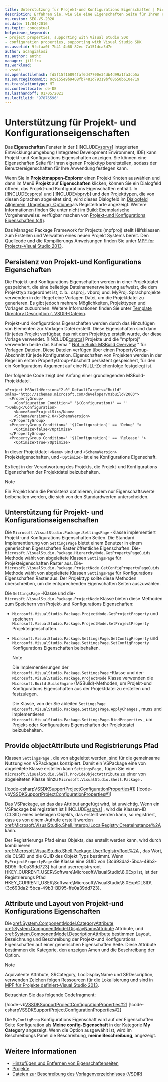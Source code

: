 ```yaml
---
title: Unterstützung für Projekt-und Konfigurations Eigenschaften | Microsoft-Dokumentation
description: Erfahren Sie, wie Sie eine Eigenschaften Seite für Ihren eigenen Projekttyp in der Visual Studio-IDE bereitstellen, in der erweiterte Eigenschaften für Projekte und Konfigurationen angezeigt werden können.
ms.custom: SEO-VS-2020
ms.date: 11/04/2016
ms.topic: conceptual
helpviewer_keywords:
- project properties, supporting with Visual Studio SDK
- configuration properties, supporting with Visual Studio SDK
ms.assetid: 9fcfaa0f-7b41-4b68-82ec-7a151dca5d7e
author: acangialosi
ms.author: anthc
manager: jillfra
ms.workload:
- vssdk
ms.openlocfilehash: fd5f15f16894faf6d47700e34db4d99a1fa3cb5a
ms.sourcegitcommit: 0c9155e9b9408fb7481d79319bf08650b610e719
ms.translationtype: MT
ms.contentlocale: de-DE
ms.lasthandoff: 01/05/2021
ms.locfileid: "97876596"
---
```

# <a name="support-for-project-and-configuration-properties"></a>Unterstützung für Projekt- und Konfigurationseigenschaften
Das **Eigenschaften** Fenster in der [!INCLUDE[vsprvs](../../code-quality/includes/vsprvs_md.md)] integrierten Entwicklungsumgebung (Integrated Development Environment, IDE) kann Projekt-und Konfigurations Eigenschaften anzeigen. Sie können eine Eigenschaften Seite für Ihren eigenen Projekttyp bereitstellen, sodass der Benutzereigenschaften für Ihre Anwendung festlegen kann.

 Wenn Sie in **Projektmappen-Explorer** einen Projekt Knoten auswählen und dann im Menü **Projekt** auf **Eigenschaften** klicken, können Sie ein Dialogfeld öffnen, das Projekt-und Konfigurations Eigenschaften enthält. In [!INCLUDE[csprcs](../../data-tools/includes/csprcs_md.md)] und [!INCLUDE[vbprvb](../../code-quality/includes/vbprvb_md.md)] und den Projekttypen, die von diesen Sprachen abgeleitet sind, wird dieses Dialogfeld im [Dialogfeld Allgemein, Umgebung, Optionen](../../ide/reference/general-environment-options-dialog-box.md)als Registerkarte angezeigt. Weitere Informationen finden Sie unter nicht im Build: Exemplarische Vorgehensweise: verfügbar machen von [Projekt-und Konfigurations Eigenschaften (c#)](/previous-versions/bb166517(v=vs.100)).

 Das Managed Package Framework for Projects (mpfproj) stellt Hilfsklassen zum Erstellen und Verwalten eines neuen Projekt Systems bereit. Den Quellcode und die Kompilierungs Anweisungen finden Sie unter [MPF for Projects-Visual Studio 2013](https://github.com/tunnelvisionlabs/MPFProj10).

## <a name="persistence-of-project-and-configuration-properties"></a>Persistenz von Projekt-und Konfigurations Eigenschaften
 Die Projekt-und Konfigurations Eigenschaften werden in einer Projektdatei gespeichert, die eine beliebige Dateinamenerweiterung aufweist, die dem Projekttyp zugeordnet ist, z. b.. csproj,. vbproj und. MyProj. Sprachprojekte verwenden in der Regel eine Vorlagen Datei, um die Projektdatei zu generieren. Es gibt jedoch mehrere Möglichkeiten, Projekttypen und Vorlagen zuzuordnen. Weitere Informationen finden Sie unter [Template Directory Description (. VSDIR-Dateien](../../extensibility/internals/template-directory-description-dot-vsdir-files.md).

 Projekt-und Konfigurations Eigenschaften werden durch das Hinzufügen von Elementen zur Vorlagen Datei erstellt. Diese Eigenschaften sind dann für jedes Projekt verfügbar, das mit dem Projekttyp erstellt wurde, der diese Vorlage verwendet. [!INCLUDE[csprcs](../../data-tools/includes/csprcs_md.md)] Projekte und die "mpfproj" verwenden beide das Schema " [Not in Build: MSBuild Overview](/previous-versions/visualstudio/visual-studio-2008/ms171452(v=vs.90)) " für Vorlagen Dateien. Diese Dateien verfügen über einen PropertyGroup-Abschnitt für jede Konfiguration. Eigenschaften von Projekten werden in der Regel im ersten PropertyGroup-Abschnitt persistent gespeichert, für den ein Konfigurations Argument auf eine NULL-Zeichenfolge festgelegt ist.

 Der folgende Code zeigt den Anfang einer grundlegenden MSBuild-Projektdatei.

```
<Project MSBuildVersion="2.0" DefaultTargets="Build" xmlns="http://schemas.microsoft.com/developer/msbuild/2003">
  <PropertyGroup>
    <Configuration Condition=" '$(Configuration)' == '' ">Debug</Configuration>
    <Name>SomeProjectSix</Name>
    <SchemaVersion>2.0</SchemaVersion>
  </PropertyGroup>
  <PropertyGroup Condition=" '$(Configuration)' == 'Debug' ">
    <Optimize>false</Optimize>
  </PropertyGroup>
  <PropertyGroup Condition=" '$(Configuration)' == 'Release' ">
    <Optimize>true</Optimize>
```

 In dieser Projektdatei `<Name>` sind und `<SchemaVersion>` Projekteigenschaften, und `<Optimize>` ist eine Konfigurations Eigenschaft.

 Es liegt in der Verantwortung des Projekts, die Projekt-und Konfigurations Eigenschaften der Projektdatei beizubehalten.

> [!NOTE]
> Ein Projekt kann die Persistenz optimieren, indem nur Eigenschaftswerte beibehalten werden, die sich von den Standardwerten unterscheiden.

## <a name="support-for-project-and-configuration-properties"></a>Unterstützung für Projekt- und Konfigurationseigenschaften
 Die `Microsoft.VisualStudio.Package.SettingsPage` -Klasse implementiert Projekt-und Konfigurations Eigenschaften Seiten. Die Standard Implementierung von `SettingsPage` bietet einem Benutzer in einem generischen Eigenschaften Raster öffentliche Eigenschaften. Die- `Microsoft.VisualStudio.Package.HierarchyNode.GetPropertyPageGuids` Methode wählt von abgeleitete Klassen `SettingsPage` für Projekteigenschaften Raster aus. Die- `Microsoft.VisualStudio.Package.ProjectNode.GetConfigPropertyPageGuids` Methode wählt von abgeleitete Klassen `SettingsPage` für Konfigurations Eigenschaften Raster aus. Der Projekttyp sollte diese Methoden überschreiben, um die entsprechenden Eigenschaften Seiten auszuwählen.

 Die `SettingsPage` -Klasse und die- `Microsoft.VisualStudio.Package.ProjectNode` Klasse bieten diese Methoden zum Speichern von Projekt-und Konfigurations Eigenschaften:

- `Microsoft.VisualStudio.Package.ProjectNode.GetProjectProperty` und speichern `Microsoft.VisualStudio.Package.ProjectNode.SetProjectProperty` Projekteigenschaften.

- `Microsoft.VisualStudio.Package.SettingsPage.GetConfigProperty` und `Microsoft.VisualStudio.Package.SettingsPage.SetConfigProperty` Konfigurations Eigenschaften beibehalten.

  > [!NOTE]
  > Die Implementierungen der `Microsoft.VisualStudio.Package.SettingsPage` -Klasse und der- `Microsoft.VisualStudio.Package.ProjectNode` Klasse verwenden die `Microsoft.Build.BuildEngine` (MSBuild)-Methoden, um Projekt-und Konfigurations Eigenschaften aus der Projektdatei zu erstellen und festzulegen.

  Die Klasse, von der Sie ableiten `SettingsPage` `Microsoft.VisualStudio.Package.SettingsPage.ApplyChanges` , muss und implementieren `Microsoft.VisualStudio.Package.SettingsPage.BindProperties` , um Projekt-oder Konfigurations Eigenschaften der Projektdatei beizubehalten.

## <a name="provideobjectattribute-and-registry-path"></a>Provide objectAttribute und Registrierungs Pfad
 Klassen `SettingsPage` , die von abgeleitet werden, sind für die gemeinsame Nutzung von VSPackages konzipiert. Damit ein VSPackage eine von abgeleitete Klasse erstellen kann `SettingsPage` , fügen Sie eine `Microsoft.VisualStudio.Shell.ProvideObjectAttribute` zu einer von abgeleiteten Klasse hinzu `Microsoft.VisualStudio.Shell.Package` .

 [!code-csharp[VSSDKSupportProjectConfigurationProperties#1](../../extensibility/internals/codesnippet/CSharp/support-for-project-and-configuration-properties_1.cs)]
 [!code-vb[VSSDKSupportProjectConfigurationProperties#1](../../extensibility/internals/codesnippet/VisualBasic/support-for-project-and-configuration-properties_1.vb)]

 Das VSPackage, an das das Attribut angefügt wird, ist unwichtig. Wenn ein VSPackage bei registriert ist [!INCLUDE[vsprvs](../../code-quality/includes/vsprvs_md.md)] , wird die Klassen-ID (CLSID) eines beliebigen Objekts, das erstellt werden kann, so registriert, dass es von einem-Aufrufe erstellt werden <xref:Microsoft.VisualStudio.Shell.Interop.ILocalRegistry.CreateInstance%2A> kann.

 Der Registrierungs Pfad eines Objekts, das erstellt werden kann, wird durch kombinieren <xref:Microsoft.VisualStudio.Shell.Package.UserRegistryRoot%2A> , das Wort, die CLSID und die GUID des Objekt Typs bestimmt. Wenn `MyProjectPropertyPage` die Klasse eine GUID von {3c693da2-5bca-49b3-BD95-ffe0a39dd723} hat und userregistryroot HKEY_CURRENT_USER\Software\Microsoft\VisualStudio\8.0Exp ist, ist der Registrierungs Pfad HKEY_CURRENT_USER\Software\Microsoft\VisualStudio\8.0Exp\CLSID\\ {3c693da2-5bca-49b3-BD95-ffe0a39dd723}.

## <a name="project-and-configuration-property-attributes-and-layout"></a>Attribute und Layout von Projekt-und Konfigurations Eigenschaften
 Die <xref:System.ComponentModel.CategoryAttribute> <xref:System.ComponentModel.DisplayNameAttribute> Attribute, und <xref:System.ComponentModel.DescriptionAttribute> bestimmen Layout, Bezeichnung und Beschreibung der Projekt-und Konfigurations Eigenschaften auf einer generischen Eigenschaften Seite. Diese Attribute bestimmen die Kategorie, den anzeigen Amen und die Beschreibung der Option.

> [!NOTE]
> Äquivalente Attribute, SRCategory, LocDisplayName und SRDescription, verwenden Zeichen folgen Ressourcen für die Lokalisierung und sind in [MPF für Projekte definiert-Visual Studio 2013](https://github.com/tunnelvisionlabs/MPFProj10).

 Betrachten Sie das folgende Codefragment:

 [!code-vb[VSSDKSupportProjectConfigurationProperties#2](../../extensibility/internals/codesnippet/VisualBasic/support-for-project-and-configuration-properties_2.vb)]
 [!code-csharp[VSSDKSupportProjectConfigurationProperties#2](../../extensibility/internals/codesnippet/CSharp/support-for-project-and-configuration-properties_2.cs)]

 Die `MyConfigProp` Konfigurations Eigenschaft wird auf der Eigenschaften Seite Konfiguration als **Meine config-Eigenschaft** in der Kategorie **My Category** angezeigt. Wenn die Option ausgewählt ist, wird im Beschreibungs Panel die Beschreibung, **meine Beschreibung**, angezeigt.

## <a name="see-also"></a>Weitere Informationen
- [Hinzufügen und Entfernen von Eigenschaftenseiten](../../extensibility/adding-and-removing-property-pages.md)
- [Projekte](../../extensibility/internals/projects.md)
- [Dateien zur Beschreibung des Vorlagenverzeichnisses (VSDIR)](../../extensibility/internals/template-directory-description-dot-vsdir-files.md)
